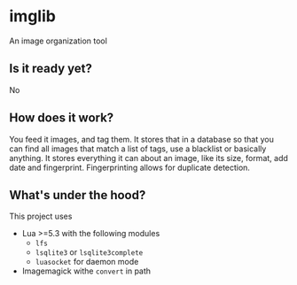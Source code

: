 # imglib
An image organization tool

## Is it ready yet?
No

## How does it work?
You feed it images, and tag them. It stores that in a database so that you can find all images that match a list of tags, use a blacklist or basically anything. 
It stores everything it can about an image, like its size, format, add date and fingerprint. Fingerprinting allows for duplicate detection.

## What's under the hood?
This project uses
- Lua >=5.3 with the following modules
	- `lfs`
	- `lsqlite3` or `lsqlite3complete`
	- `luasocket` for daemon mode
- Imagemagick withe `convert` in path

